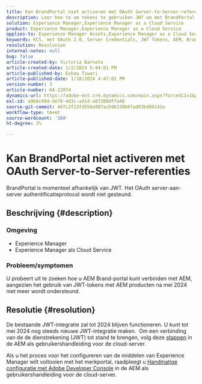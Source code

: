 ```yaml
---
title: Kan BrandPortal niet activeren met OAuth Server-to-Server-referenties
description: Leer hoe te om tokens te gebruiken JWT om met BrandPortal te verbinden, aangezien OAuth Server-aan-Server niet wordt gesteund.
solution: Experience Manager,Experience Manager as a Cloud Service
product: Experience Manager,Experience Manager as a Cloud Service
applies-to: Experience Manager Assets,Experience Manager as a Cloud Service,Experience Manager
keywords: KCS, met OAuth 2.0, Server Credentials, JWT Tokens, AEM, Brand Portal, Server-aan-Server
resolution: Resolution
internal-notes: null
bug: false
article-created-by: Victoria Barnato
article-created-date: 1/2/2024 5:44:01 PM
article-published-by: Eshaa Tiwari
article-published-date: 1/18/2024 4:47:01 PM
version-number: 3
article-number: KA-22074
dynamics-url: https://adobe-ent.crm.dynamics.com/main.aspx?forceUCI=1&pagetype=entityrecord&etn=knowledgearticle&id=80a2c382-96a9-ee11-be37-6045bd006268
exl-id: a9b8c99d-de78-4d3c-ad1d-a07208dffa48
source-git-commit: 46fc2f23fd556a987acb96338b6fad03b489141e
workflow-type: tm+mt
source-wordcount: '169'
ht-degree: 2%

---
```


# Kan BrandPortal niet activeren met OAuth Server-to-Server-referenties


BrandPortal is momenteel afhankelijk van JWT. Het OAuth server-aan-server authentificatieprotocol wordt niet gesteund.

## Beschrijving {#description}


### <b>Omgeving </b>

- Experience Manager
- Experience Manager als Cloud Service


### <b>Probleem/symptomen</b>

U probeert uit te zoeken hoe u AEM Brand-portal kunt verbinden met AEM, aangezien het gebruik van JWT-tokens met AEM producten na mei 2024 niet meer wordt ondersteund.




## Resolutie {#resolution}




De bestaande JWT-integratie zal tot 2024 blijven functioneren. U kunt tot mei 2024 nog steeds nieuwe JWT-integratie maken.  Om een verbinding van de de dienstrekening (JWT) tot stand te brengen, volg deze [stappen](https://experienceleague.adobe.com/docs/experience-manager-cloud-service/content/assets/brand-portal/configure-aem-assets-with-brand-portal.html?lang=en#createnewintegration) in de AEM als gebruikershandleiding voor de cloud-server.



Als u het proces voor het configureren van de middelen van Experience Manager wilt voltooien met het merkportal, raadpleegt u [Handmatige configuratie met Adobe Developer Console](https://experienceleague.adobe.com/docs/experience-manager-cloud-service/content/assets/brand-portal/configure-aem-assets-with-brand-portal.html?lang=en#manual-configuration) in de AEM als gebruikershandleiding voor de cloud-server.

